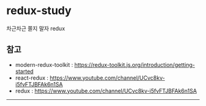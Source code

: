 # redux-study
차근차근 쫄지 말자 redux

## 참고
* modern-redux-toolkit : https://redux-toolkit.js.org/introduction/getting-started
* react-redux : https://www.youtube.com/channel/UCvc8kv-i5fvFTJBFAk6n1SA
* redux : https://www.youtube.com/channel/UCvc8kv-i5fvFTJBFAk6n1SA
***
